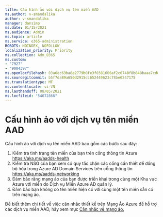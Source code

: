 ```yaml
---
title: Cấu hình ảo với dịch vụ tên miền AAD
ms.author: v-smandalika
author: v-smandalika
manager: dansimp
ms.date: 01/15/2021
ms.audience: Admin
ms.topic: article
ms.service: o365-administration
ROBOTS: NOINDEX, NOFOLLOW
localization_priority: Priority
ms.collection: Adm_O365
ms.custom:
- "7927"
- "9004397"
ms.openlocfilehash: 03a6ec63ba8e2779b0fe3f0381606af2c0748f8b848baaa7cd88b61317bd7a5e
ms.sourcegitcommit: b5f7da89a650d2915dc652449623c78be6247175
ms.translationtype: MT
ms.contentlocale: vi-VN
ms.lasthandoff: 08/05/2021
ms.locfileid: "54072866"
---
```

# <a name="virtual-configuration-with-aad-domain-services"></a>Cấu hình ảo với dịch vụ tên miền AAD

Cấu hình ảo với dịch vụ tên miền AAD bao gồm các bước sau đây: 

1. Kiểm tra tình trạng tên miền của bạn trên cổng thông tin Azure https://aka.ms/aadds-health
2. Kiểm tra NSG của bạn xem có quy tắc chặn các cổng cần thiết để đồng bộ hóa trong Azure AD Domain Services trên cổng thông tin https://aka.ms/aadds-networking
3. Đảm bảo rằng mạng ảo của bạn được triển khai trong cùng một Khu vực Azure với miền do Dịch vụ Miền Azure AD quản lý.
4. Đảm bảo bạn không có tên miền hiện có với cùng một tên miền sẵn có trên mạng ảo.

Để biết thêm chi tiết về việc cân nhắc thiết kế trên Mạng Ảo Azure để hỗ trợ các dịch vụ miền AAD, hãy xem mục [Cân nhắc về mạng ảo.](https://docs.microsoft.com/azure/active-directory-domain-services/network-considerations)

